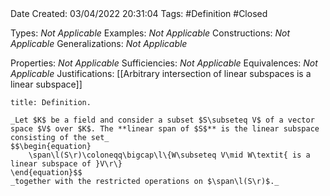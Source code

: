 <br />
<br />

Date Created: 03/04/2022 20:31:04
Tags: #Definition #Closed

Types: _Not Applicable_
Examples: _Not Applicable_
Constructions: _Not Applicable_
Generalizations: _Not Applicable_

Properties: _Not Applicable_
Sufficiencies: _Not Applicable_
Equivalences: _Not Applicable_
Justifications: [[Arbitrary intersection of linear subspaces is a linear subspace]]

``` ad-Definition
title: Definition.

_Let $K$ be a field and consider a subset $S\subseteq V$ of a vector space $V$ over $K$. The **linear span of $S$** is the linear subspace consisting of the set_
$$\begin{equation}
    \span\l(S\r)\coloneqq\bigcap\l\{W\subseteq V\mid W\textit{ is a linear subspace of }V\r\}
\end{equation}$$
_together with the restricted operations on $\span\l(S\r)$._

```
